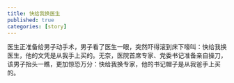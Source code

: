 ```yaml
---
title: 快给我换医生
published: true
categories: [story]
---
```


医生正准备给男子动手术，男子看了医生一眼，突然吓得滚到床下嚎叫：快给我换医生，他的文凭是从我手上买的。无奈，医院首席专家、党委书记准备亲自操刀，该男子抬头一瞧，更加惊恐万分：快给我换专家，他的书记帽子是从我爸手上买的。
